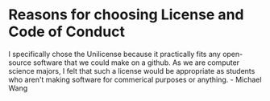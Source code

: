 # Reasons for choosing License and Code of Conduct
I specifically chose the Unilicense because it practically fits any open-source software that we could make on a github. As we are computer science majors, I felt that such a license would be appropriate as students who aren't making software for commerical purposes or anything. - Michael Wang
